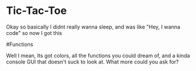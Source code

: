 # Tic-Tac-Toe
Okay so basically I didnt really wanna sleep, and was like "Hey, I wanna code" so now I got this

#Functions

Well I mean, Its got colors, all the functions you could dream of, and a kinda console GUI that doesn't suck to look at. What more could you ask for?
